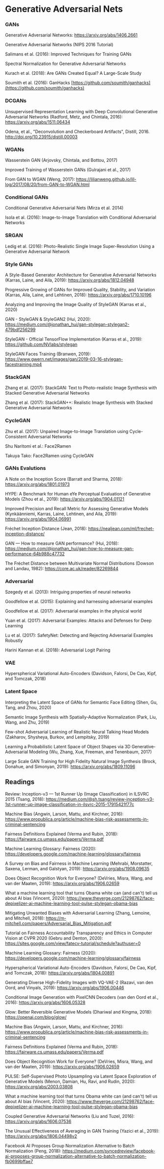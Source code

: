 # Generative Adversarial Nets

### GANs

Generative Adversarial Networks: https://arxiv.org/abs/1406.2661

Generative Adversarial Networks (NIPS 2016 Tutorial)

Salimans et al. (2016): Improved Techniques for Training GANs

Spectral Normalization for Generative Adversarial Networks

Kurach et al. (2018): Are GANs Created Equal? A Large-Scale Study

Soumith et al. (2016): GanHacks [https://github.com/soumith/ganhacks](https://github.com/soumith/ganhacks)

### DCGANs

Unsupervised Representation Learning with Deep Convolutional Generative Adversarial Networks (Radford, Metz, and Chintala, 2016): https://arxiv.org/abs/1511.06434

Odena, et al., "Deconvolution and Checkerboard Artifacts", Distill, 2016. http://doi.org/10.23915/distill.00003

### WGANs

Wasserstein GAN (Arjovsky, Chintala, and Bottou, 2017)

Improved Training of Wasserstein GANs (Gulrajani et al., 2017)

From GAN to WGAN (Weng, 2017): https://lilianweng.github.io/lil-log/2017/08/20/from-GAN-to-WGAN.html

### Conditional GANs

Conditional Generative Adversarial Nets (Mirza et al. 2014)

Isola et al. (2016): Image-to-Image Translation with Conditional Adversarial Networks

### SRGAN

Ledig et al. (2016): Photo-Realistic Single Image Super-Resolution Using a Generative Adversarial Network

### Style GANs

A Style-Based Generator Architecture for Generative Adversarial Networks (Karras, Laine, and Aila, 2019): https://arxiv.org/abs/1812.04948

Progressive Growing of GANs for Improved Quality, Stability, and Variation (Karras, Aila, Laine, and Lehtinen, 2018): https://arxiv.org/abs/1710.10196

Analyzing and Improving the Image Quality of StyleGAN (Karras et al., 2020)

GAN - StyleGAN & StyleGAN2 (Hui, 2020): https://medium.com/@jonathan_hui/gan-stylegan-stylegan2-479bdf256299

StyleGAN - Official TensorFlow Implementation (Karras et al., 2019): https://github.com/NVlabs/stylegan

StyleGAN Faces Training (Branwen, 2019): https://www.gwern.net/images/gan/2019-03-16-stylegan-facestraining.mp4

### StackGAN

Zhang et al. (2017): StackGAN: Text to Photo-realistic Image Synthesis with Stacked Generative Adversarial Networks

Zhang et al. (2017): StackGAN++: Realistic Image Synthesis with Stacked Generative Adversarial Networks

### CycleGAN

Zhu et al. (2017): Unpaired Image-to-Image Translation using Cycle-Consistent Adversarial Networks

Shu Naritomi et al.: Face2Ramen

Takuya Tako: Face2Ramen using CycleGAN

### GANs Evalutions

A Note on the Inception Score (Barratt and Sharma, 2018): https://arxiv.org/abs/1801.01973

HYPE: A Benchmark for Human eYe Perceptual Evaluation of Generative Models (Zhou et al., 2019): https://arxiv.org/abs/1904.01121

Improved Precision and Recall Metric for Assessing Generative Models (Kynkäänniemi, Karras, Laine, Lehtinen, and Aila, 2019): https://arxiv.org/abs/1904.06991

Fréchet Inception Distance (Jean, 2018): https://nealjean.com/ml/frechet-inception-distance/

GAN — How to measure GAN performance? (Hui, 2018): https://medium.com/@jonathan_hui/gan-how-to-measure-gan-performance-64b988c47732

The Fréchet Distance between Multivariate Normal Distributions (Dowson and Landau, 1982): https://core.ac.uk/reader/82269844

### Adversarial

Szegedy et al. (2013): Intriguing properties of neural networks

Goodfellow et al. (2015): Explaining and harnessing adversarial examples

Goodfellow et al. (2017): Adversarial examples in the physical world

Yuan et al. (2017): Adversarial Examples: Attacks and Defenses for Deep Learning

Lu et al. (2017): SafetyNet: Detecting and Rejecting Adversarial Examples Robustly

Harini Kannan et al. (2018): Adversarial Logit Pairing

### VAE

Hyperspherical Variational Auto-Encoders (Davidson, Falorsi, De Cao, Kipf, and Tomczak, 2018)

### Latent Space

Interpreting the Latent Space of GANs for Semantic Face Editing (Shen, Gu, Tang, and Zhou, 2020)

Semantic Image Synthesis with Spatially-Adaptive Normalization (Park, Liu, Wang, and Zhu, 2019)

Few-shot Adversarial Learning of Realistic Neural Talking Head Models (Zakharov, Shysheya, Burkov, and Lempitsky, 2019)

Learning a Probabilistic Latent Space of Object Shapes via 3D Generative-Adversarial Modeling (Wu, Zhang, Xue, Freeman, and Tenenbaum, 2017)

Large Scale GAN Training for High Fidelity Natural Image Synthesis (Brock, Donahue, and Simonyan, 2019): https://arxiv.org/abs/1809.11096

## Readings

Review: Inception-v3 — 1st Runner Up (Image Classification) in ILSVRC 2015 (Tsang, 2018): https://medium.com/@sh.tsang/review-inception-v3-1st-runner-up-image-classification-in-ilsvrc-2015-17915421f77c

Machine Bias (Angwin, Larson, Mattu, and Kirchner, 2016): https://www.propublica.org/article/machine-bias-risk-assessments-in-criminal-sentencing

Fairness Definitions Explained (Verma and Rubin, 2018): https://fairware.cs.umass.edu/papers/Verma.pdf

Machine Learning Glossary: Fairness (2020): https://developers.google.com/machine-learning/glossary/fairness

A Survey on Bias and Fairness in Machine Learning (Mehrabi, Morstatter, Saxena, Lerman, and Galstyan, 2019): https://arxiv.org/abs/1908.09635

Does Object Recognition Work for Everyone? (DeVries, Misra, Wang, and van der Maaten, 2019): https://arxiv.org/abs/1906.02659

What a machine learning tool that turns Obama white can (and can't) tell us about AI bias (Vincent, 2020): https://www.theverge.com/21298762/face-depixelizer-ai-machine-learning-tool-pulse-stylegan-obama-bias

Mitigating Unwanted Biases with Adversarial Learning (Zhang, Lemoine, and Mitchell, 2018): https://m-mitchell.com/papers/Adversarial_Bias_Mitigation.pdf

Tutorial on Fairness Accountability Transparency and Ethics in Computer Vision at CVPR 2020 (Gebru and Denton, 2020): https://sites.google.com/view/fatecv-tutorial/schedule?authuser=0

Machine Learning Glossary: Fairness (2020): https://developers.google.com/machine-learning/glossary/fairness

Hyperspherical Variational Auto-Encoders (Davidson, Falorsi, De Cao, Kipf, and Tomczak, 2018): https://arxiv.org/abs/1804.00891

Generating Diverse High-Fidelity Images with VQ-VAE-2 (Razavi, van den Oord, and Vinyals, 2019): https://arxiv.org/abs/1906.00446

Conditional Image Generation with PixelCNN Decoders (van den Oord et al., 2016): https://arxiv.org/abs/1606.05328

Glow: Better Reversible Generative Models (Dhariwal and Kingma, 2018): https://openai.com/blog/glow/

Machine Bias (Angwin, Larson, Mattu, and Kirchner, 2016): https://www.propublica.org/article/machine-bias-risk-assessments-in-criminal-sentencing

Fairness Definitions Explained (Verma and Rubin, 2018): https://fairware.cs.umass.edu/papers/Verma.pdf

Does Object Recognition Work for Everyone? (DeVries, Misra, Wang, and van der Maaten, 2019): https://arxiv.org/abs/1906.02659

PULSE: Self-Supervised Photo Upsampling via Latent Space Exploration of Generative Models (Menon, Damian, Hu, Ravi, and Rudin, 2020): https://arxiv.org/abs/2003.03808

What a machine learning tool that turns Obama white can (and can't) tell us about AI bias (Vincent, 2020): https://www.theverge.com/21298762/face-depixelizer-ai-machine-learning-tool-pulse-stylegan-obama-bias

Coupled Generative Adversarial Networks (Liu and Tuzel, 2016): https://arxiv.org/abs/1606.07536

The Unusual Effectiveness of Averaging in GAN Training (Yazici et al., 2019): https://arxiv.org/abs/1806.04498v2

Facebook AI Proposes Group Normalization Alternative to Batch Normalization (Peng, 2018): https://medium.com/syncedreview/facebook-ai-proposes-group-normalization-alternative-to-batch-normalization-fb0699bffae7